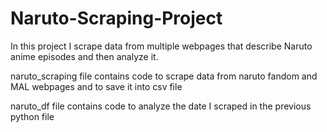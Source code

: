 # Naruto-Scraping-Project
In this project I scrape data from multiple webpages that describe Naruto anime episodes and then analyze it.

naruto_scraping file contains code to scrape data from naruto fandom and MAL webpages and to save it into csv file

naruto_df file contains code to analyze the date I scraped in the previous python file
